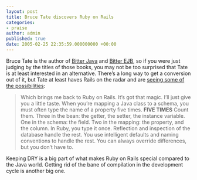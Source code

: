 ```yaml
---
layout: post
title: Bruce Tate discovers Ruby on Rails
categories:
- praise
author: admin
published: true
date: 2005-02-25 22:35:59.000000000 +00:00
---
```

<p>Bruce Tate is the author of <a href="http://www.manning.com/tate">Bitter Java</a> and <a href="http://www.manning.com/tate2">Bitter <span class="caps">EJB</span></a>, so if you were just judging by the titles of those books, you may not be too surprised that Tate is at least interested in an alternative. There&#8217;s a long way to get a conversion out of it, but Tate at least haves Rails on the radar and are <a href="http://weblogs.java.net/blog/batate/archive/2005/02/the_toy_1.html">seeing some of the possibilities</a>:</p>
<blockquote>Which brings me back to Ruby on Rails. It&rsquo;s got that magic. I&rsquo;ll just give you a little taste. When you&rsquo;re mapping a Java class to a schema, you must often type the name of a property five times. <b><span class="caps">FIVE</span> <span class="caps">TIMES</span></b> Count them. Three in the bean: the getter, the setter, the instance variable. One in the schema: the field. Two in the mapping: the property, and the column. In Ruby, you type it once. Reflection and inspection of the database handle the rest. You use intelligent defaults and naming conventions to handle the rest. You can always override differences, but you don&rsquo;t have to.</blockquote>
<p>Keeping <span class="caps">DRY</span> is a big part of what makes Ruby on Rails special compared to the Java world. Getting rid of the bane of compilation in the development cycle is another big one.</p>